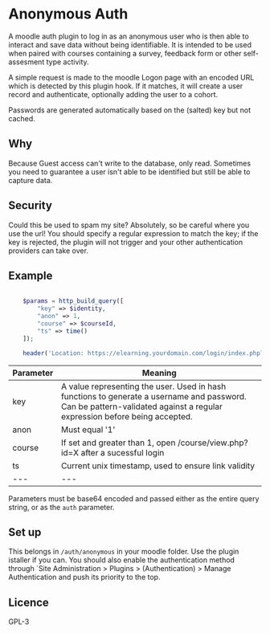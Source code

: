 # Anonymous Auth

A moodle auth plugin to log in as an anonymous user who is then able to interact and save data without being identifiable. It is intended to be used when paired with courses containing a survey, feedback form or other self-assesment type activity.

A simple request is made to the moodle Logon page with an encoded URL which is detected by this plugin hook. If it matches, it will create a user record and authenticate, optionally adding the user to a cohort.

Passwords are generated automatically based on the (salted) key but not cached.

## Why

Because Guest access can't write to the database, only read. Sometimes you need to guarantee a user isn't able to be identified but still be able to capture data.

## Security

Could this be used to spam my site? Absolutely, so be careful where you use the url! You should specify a regular expression to match the key; if the key is rejected, the plugin will not trigger and your other authentication providers can take over.

## Example

```php

    $params = http_build_query([
        "key" => $identity,
        "anon" => 1,
        "course" => $courseId,
        "ts" => time()
    ]);

    header('Location: https://elearning.yourdomain.com/login/index.php?auth=' . base64_encode($params));

```

| Parameter | Meaning |
| --- | --- |
| key      | A value representing the user. Used in hash functions to generate a username and password. Can be pattern-validated against a regular expression before being accepted. |
| anon     | Must equal '1' |
| course   | If set and greater than 1, open /course/view.php?id=X after a sucessful login |
| ts       | Current unix timestamp, used to ensure link validity |
| --- | --- |

Parameters must be base64 encoded and passed either as the entire query string, or as the `auth` parameter.

## Set up

This belongs in `/auth/anonymous` in your moodle folder. Use the plugin istaller if you can. You should also enable the authentication method through `Site Administration > Plugins > (Authentication) > Manage Authentication and push its priority to the top.

## Licence

GPL-3
